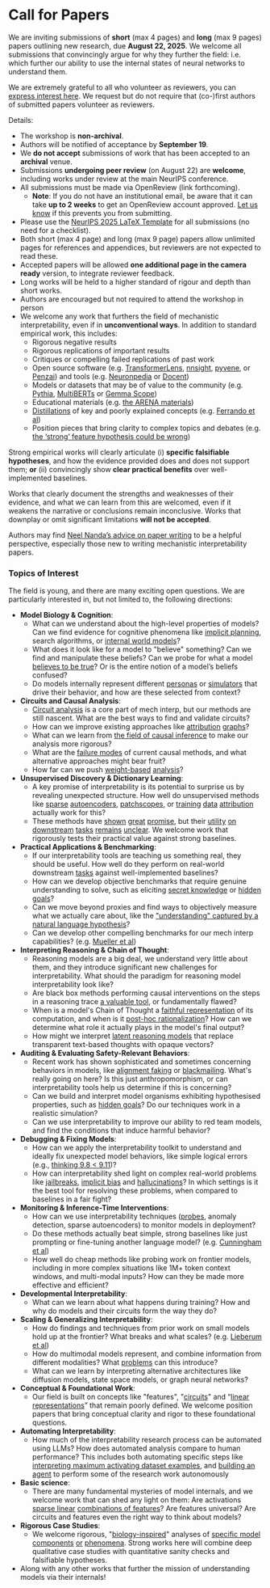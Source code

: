 # Call for Papers
We are inviting submissions of **short** (max 4 pages) and **long** (max 9 pages) papers outlining new research, due **August 22, 2025**. We welcome all submissions that convincingly argue for why they further the field: i.e. which further our ability to use the internal states of neural networks to understand them. 

We are extremely grateful to all who volunteer as reviewers, you can [express interest here](https://www.google.com/url?q=https://docs.google.com/forms/d/e/1FAIpQLSdiw1SJllzoTz_nqzDTzTOGb9DV3W_truQyh-WvYj_QGIi7Mg/viewform?usp%3Ddialog&sa=D&source=editors&ust=1753474023611688&usg=AOvVaw0yBiVUcjWg4nP2ghv3ZBiC). We request but do not require that (co-)first authors of submitted papers volunteer as reviewers. 

Details: 
* The workshop is **non-archival**.
* Authors will be notified of acceptance by **September 19**.
* We **do not accept** submissions of work that has been accepted to an **archival** venue.
* Submissions **undergoing peer review** (on August 22) are **welcome**, including works under review at the main NeurIPS conference.
* All submissions must be made via OpenReview (link forthcoming).
  * **Note**: If you do not have an institutional email, be aware that it can take **up to 2 weeks** to get an OpenReview account approved. [Let us know](mailto:neurips2025@mechinterpworkshop.com) if this prevents you from submitting.
* Please use the [NeurIPS 2025 LaTeX Template](https://www.google.com/url?q=https://media.neurips.cc/Conferences/NeurIPS2025/Styles.zip&sa=D&source=editors&ust=1753474023613878&usg=AOvVaw06DAP1PvBOq5jEKZ7H018-) for all submissions (no need for a checklist).
* Both short (max 4 page) and long (max 9 page) papers allow unlimited pages for references and appendices, but reviewers are not expected to read these.
* Accepted papers will be allowed **one additional page in the camera ready** version, to integrate reviewer feedback.
* Long works will be held to a higher standard of rigour and depth than short works.
* Authors are encouraged but not required to attend the workshop in person
* We welcome any work that furthers the field of mechanistic interpretability, even if in **unconventional ways**. In addition to standard empirical work, this includes:
  * Rigorous negative results
  * Rigorous replications of important results
  * Critiques or compelling failed replications of past work
  * Open source software (e.g. [TransformerLens](https://www.google.com/url?q=https://github.com/neelnanda-io/TransformerLens&sa=D&source=editors&ust=1753474023615797&usg=AOvVaw3pDkRsFZMw-sK2ZCSoxw-Y), [nnsight](https://www.google.com/url?q=https://github.com/ndif-team/nnsight&sa=D&source=editors&ust=1753474023615909&usg=AOvVaw3vX0uFBwPSAXbaipnk-7qD), [pyvene](https://www.google.com/url?q=https://github.com/stanfordnlp/pyvene/tree/main/pyvene/models/mlp&sa=D&source=editors&ust=1753474023616039&usg=AOvVaw2CbPgI_TIbfFwV6ZfHW6rI), or [Penzai](https://www.google.com/url?q=https://github.com/google-deepmind/penzai&sa=D&source=editors&ust=1753474023616167&usg=AOvVaw2L7zVVHCsp9o4KuPGMPkN9)) and tools (e.g. [Neuronpedia](https://www.google.com/url?q=http://neuronpedia.org&sa=D&source=editors&ust=1753474023616287&usg=AOvVaw3LcbrOfvj7ihUuzX7vZaTC) or [Docent](https://www.google.com/url?q=https://transluce.org/introducing-docent&sa=D&source=editors&ust=1753474023616430&usg=AOvVaw2noIG9981CfYZtfbvXBqzi))
  * Models or datasets that may be of value to the community (e.g. [Pythia](https://www.google.com/url?q=https://arxiv.org/abs/2304.01373&sa=D&source=editors&ust=1753474023616758&usg=AOvVaw2RwRNpdHPOFi3j_OmrbglM), [MultiBERTs](https://www.google.com/url?q=https://arxiv.org/abs/2106.16163&sa=D&source=editors&ust=1753474023616894&usg=AOvVaw29WuhmPHMGITNgUFC2sjvH) or [Gemma Scope](https://www.google.com/url?q=https://arxiv.org/abs/2408.05147&sa=D&source=editors&ust=1753474023617030&usg=AOvVaw3FUlwguSQ44a9KxXX6Bnji))
  * Educational materials (e.g. [the ARENA materials](https://www.google.com/url?q=https://arena3-chapter1-transformer-interp.streamlit.app/&sa=D&source=editors&ust=1753474023617326&usg=AOvVaw35AXrfPDewsNxJD7x_jdaS))
  * [Distillations](https://www.google.com/url?q=https://distill.pub/2017/research-debt/&sa=D&source=editors&ust=1753474023617520&usg=AOvVaw2TZq4ZsxlfZn4qhpSDSsDK) of key and poorly explained concepts (e.g. [Ferrando et al](https://www.google.com/url?q=https://arxiv.org/abs/2405.00208&sa=D&source=editors&ust=1753474023617769&usg=AOvVaw14XRa44KNlK9BAcs2iaunu))
  * Position pieces that bring clarity to complex topics and debates (e.g. [the ‘strong’ feature hypothesis could be wrong](https://www.google.com/url?q=https://www.alignmentforum.org/posts/tojtPCCRpKLSHBdpn/the-strong-feature-hypothesis-could-be-wrong&sa=D&source=editors&ust=1753474023618150&usg=AOvVaw0FM07oPKPuXAQpqJ0YmodN))

Strong empirical works will clearly articulate (i) **specific falsifiable hypotheses**, and how the evidence provided does and does not support them; **or** (ii) convincingly show **clear practical benefits** over well-implemented baselines. 

Works that clearly document the strengths and weaknesses of their evidence, and what we can learn from this are welcomed, even if it weakens the narrative or conclusions remain inconclusive. Works that downplay or omit significant limitations **will not be accepted**. 

Authors may find [Neel Nanda’s advice on paper writing](https://www.google.com/url?q=https://www.alignmentforum.org/posts/eJGptPbbFPZGLpjsp/highly-opinionated-advice-on-how-to-write-ml-papers&sa=D&source=editors&ust=1753474023620969&usg=AOvVaw3EPJQp9u8nO1h3mhLefmT9) to be a helpful perspective, especially those new to writing mechanistic interpretability papers. 
### Topics of Interest
The field is young, and there are many exciting open questions. We are particularly interested in, but not limited to, the following directions: 
* **Model Biology & Cognition**:
  * What can we understand about the high-level properties of models? Can we find evidence for cognitive phenomena like [implicit planning](https://www.google.com/url?q=https://transformer-circuits.pub/2025/attribution-graphs/biology.html%23dives-poems&sa=D&source=editors&ust=1753474023627264&usg=AOvVaw3_TURmh2xP7X0iHqT3gx0x), search algorithms, or [internal world models](https://www.google.com/url?q=https://arxiv.org/abs/2210.13382&sa=D&source=editors&ust=1753474023627868&usg=AOvVaw344tKfwX_PLRu1MA9KYs_B)?
  * What does it look like for a model to "believe" something? Can we find and manipulate these beliefs? Can we probe for what a model [believes to be true](https://www.google.com/url?q=https://arxiv.org/abs/2310.06824&sa=D&source=editors&ust=1753474023628774&usg=AOvVaw3YqUoANrhg74opBOHMNNGw)? Or is the entire notion of a model’s beliefs confused?
  * Do models internally represent different [personas](https://www.google.com/url?q=https://arxiv.org/abs/2406.12094&sa=D&source=editors&ust=1753474023629672&usg=AOvVaw2nBwe1UrmdSsiu7pDQ2x-k) or [simulators](https://www.google.com/url?q=https://www.nature.com/articles/s41586-023-06647-8&sa=D&source=editors&ust=1753474023629965&usg=AOvVaw3qjEJydJPHg7SU1INy7fdq) that drive their behavior, and how are these selected from context?
* **Circuits and Causal Analysis**:
  * [Circuit analysis](https://www.google.com/url?q=https://distill.pub/2020/circuits/zoom-in/&sa=D&source=editors&ust=1753474023630894&usg=AOvVaw21ZaiqvEUOLZYW7l10MOg3) is a core part of mech interp, but our methods are still nascent. What are the best ways to find and validate circuits?
  * How can we improve existing approaches like [attribution](https://www.google.com/url?q=https://arxiv.org/abs/2406.11944&sa=D&source=editors&ust=1753474023632128&usg=AOvVaw3s3n4Gqbe7pidOeSz36mZ1) [graphs](https://www.google.com/url?q=https://transformer-circuits.pub/2025/attribution-graphs/methods.html&sa=D&source=editors&ust=1753474023632454&usg=AOvVaw3A6cB6PSjbZLHlpfyWZ_Eq)?
  * What can we learn from [the field of causal inference](https://www.google.com/url?q=https://arxiv.org/abs/2407.04690&sa=D&source=editors&ust=1753474023633305&usg=AOvVaw1N2YZ3KDhJMj7RDpdiAoMR) to make our analysis more rigorous?
  * What are the [failure modes](https://www.google.com/url?q=https://arxiv.org/abs/2307.15771&sa=D&source=editors&ust=1753474023634191&usg=AOvVaw2PGGoG7F7hqcT4ao6H8PnJ) of current causal methods, and what alternative approaches might bear fruit?
  * How far can we push [weight-based](https://www.google.com/url?q=https://arxiv.org/abs/2301.05217&sa=D&source=editors&ust=1753474023635497&usg=AOvVaw3H9Njh9FlnrNqo-i2FwxhF) [analysis](https://www.google.com/url?q=https://arxiv.org/abs/2410.08417&sa=D&source=editors&ust=1753474023636091&usg=AOvVaw0kmFTNcXg4Ko50xnQBWDck)?
* **Unsupervised Discovery & Dictionary Learning**:
  * A key promise of interpretability is its potential to surprise us by revealing unexpected structure. How well do unsupervised methods like [sparse](https://www.google.com/url?q=https://arxiv.org/abs/2103.15949&sa=D&source=editors&ust=1753474023637448&usg=AOvVaw2LCHWwwotanjOyzuDEvzUs) [autoencoders](https://www.google.com/url?q=https://transformer-circuits.pub/2023/monosemantic-features&sa=D&source=editors&ust=1753474023637809&usg=AOvVaw0N6eKG3Ozd51ExKwg17TuB), [patch](https://www.google.com/url?q=https://arxiv.org/abs/2401.06102&sa=D&source=editors&ust=1753474023638045&usg=AOvVaw11e89pn9y_w_-ZgRCRs4Mf)[scopes](https://www.google.com/url?q=https://arxiv.org/abs/2403.10949v2&sa=D&source=editors&ust=1753474023638256&usg=AOvVaw3Ka67L8UKmkkjQfrG02PMD), or [training](https://www.google.com/url?q=https://proceedings.mlr.press/v70/koh17a?ref%3Dhttps://githubhelp.com&sa=D&source=editors&ust=1753474023638525&usg=AOvVaw2xvWvHtvWKzIzOX8LpJbE5) [data](https://www.google.com/url?q=https://arxiv.org/abs/2308.03296&sa=D&source=editors&ust=1753474023638891&usg=AOvVaw3MgOEcY4G6BlBrrFadCc14) [attribution](https://www.google.com/url?q=https://arxiv.org/abs/2205.11482&sa=D&source=editors&ust=1753474023639184&usg=AOvVaw2ex7FAMYLkyCpeH9KGnzl6) actually work for this?
  * These methods have [shown](https://www.google.com/url?q=https://transformer-circuits.pub/2024/scaling-monosemanticity/index.html&sa=D&source=editors&ust=1753474023639696&usg=AOvVaw0fRXgM2GMfAI6p_VhJKJjt) [great](https://www.google.com/url?q=https://transformer-circuits.pub/2025/attribution-graphs/biology.html&sa=D&source=editors&ust=1753474023639935&usg=AOvVaw1qG210MVvfr8yGx7gcAdtt) [promise](https://www.google.com/url?q=https://arxiv.org/abs/2503.10965&sa=D&source=editors&ust=1753474023640098&usg=AOvVaw30SeiYazT-vOvH8qsWwe2g), but their [utility](https://www.google.com/url?q=https://arxiv.org/abs/2502.16681&sa=D&source=editors&ust=1753474023640289&usg=AOvVaw1t-RMCX7hHNYq_0RFBxBxH) [on](https://www.google.com/url?q=https://www.tilderesearch.com/blog/sieve&sa=D&source=editors&ust=1753474023640469&usg=AOvVaw1k8urwZQl7J928nGGzg7NF) [downstream](https://www.google.com/url?q=https://arxiv.org/abs/2501.17148&sa=D&source=editors&ust=1753474023640588&usg=AOvVaw3KAxOnTsFex37wredFiyeS) [tasks](https://www.google.com/url?q=https://transformer-circuits.pub/2024/features-as-classifiers/index.html&sa=D&source=editors&ust=1753474023640745&usg=AOvVaw3t3JjwMBX61BStyk_BpeLj) [remains](https://www.google.com/url?q=https://arxiv.org/abs/2502.04382&sa=D&source=editors&ust=1753474023640873&usg=AOvVaw0jwxIBJloxvmh7qLXcV4N3) [unclear](https://www.google.com/url?q=https://www.alignmentforum.org/posts/4uXCAJNuPKtKBsi28/negative-results-for-saes-on-downstream-tasks&sa=D&source=editors&ust=1753474023641069&usg=AOvVaw2rizqO__H1hH30BVq0K3e0). We welcome work that rigorously tests their practical value against strong baselines.
* **Practical Applications & Benchmarking**:
  * If our interpretability tools are teaching us something real, they should be useful. How well do they perform on real-world downstream [tasks](https://www.google.com/url?q=https://www.lesswrong.com/posts/wGRnzCFcowRCrpX4Y/downstream-applications-as-validation-of-interpretability&sa=D&source=editors&ust=1753474023642008&usg=AOvVaw3k9KglWQd7yuYd83-_WZq9) against well-implemented baselines?
  * How can we develop objective benchmarks that require genuine understanding to solve, such as eliciting [secret knowledge](https://www.google.com/url?q=https://arxiv.org/abs/2505.14352&sa=D&source=editors&ust=1753474023642622&usg=AOvVaw1zgv7NSMv2KEcf7Qh4YyTB) or [hidden goals](https://www.google.com/url?q=https://arxiv.org/abs/2503.10965&sa=D&source=editors&ust=1753474023642856&usg=AOvVaw2zSivd5tgxfCiTEGvzOhP6)?
  * Can we move beyond proxies and find ways to objectively measure what we actually care about, like the ["understanding" captured by a natural language hypothesis](https://www.google.com/url?q=https://arxiv.org/abs/2502.04382&sa=D&source=editors&ust=1753474023643495&usg=AOvVaw1Hjk5ZAbLqt4Rj2wU9wHWR)?
  * Can we develop other compelling benchmarks for our mech interp capabilities? (e.g. [Mueller et al](https://www.google.com/url?q=https://arxiv.org/abs/2504.13151&sa=D&source=editors&ust=1753474023643903&usg=AOvVaw3g6TFmYMDuLnGc0Cndu_xy))
* **Interpreting Reasoning & Chain of Thought**:
  * Reasoning models are a big deal, we understand very little about them, and they introduce significant new challenges for interpretability. What should the paradigm for reasoning model interpretability look like?
  * Are black box methods performing causal interventions on the steps in a reasoning trace [a valuable tool](https://www.google.com/url?q=https://arxiv.org/abs/2506.19143&sa=D&source=editors&ust=1753474023644846&usg=AOvVaw2pzsB7GEit4AydCrii4BDl), or fundamentally flawed?
  * When is a model's Chain of Thought a [faithful representation](https://www.google.com/url?q=https://arxiv.org/abs/2305.04388&sa=D&source=editors&ust=1753474023645128&usg=AOvVaw2US5rHKSBETHvU31yWp7Za) of its computation, and when is it [post-hoc rationalization](https://www.google.com/url?q=https://arxiv.org/abs/2503.08679&sa=D&source=editors&ust=1753474023645335&usg=AOvVaw12O8JAnlddONTILBqk-Z3m)? How can we determine what role it actually plays in the model's final output?
  * How might we interpret [latent reasoning models](https://www.google.com/url?q=https://arxiv.org/abs/2412.06769&sa=D&source=editors&ust=1753474023645677&usg=AOvVaw1ac_RsS59sgsfsVxgmVV0g) that replace transparent text-based thoughts with opaque vectors?
* **Auditing & Evaluating Safety-Relevant Behaviors**:
  * Recent work has shown sophisticated and sometimes concerning behaviors in models, like [alignment faking](https://www.google.com/url?q=https://arxiv.org/abs/2412.14093&sa=D&source=editors&ust=1753474023646244&usg=AOvVaw39e2J2-zFGUcVJDuNfaIdb) or [blackmailing](https://www.google.com/url?q=https://www.anthropic.com/research/agentic-misalignment&sa=D&source=editors&ust=1753474023646376&usg=AOvVaw3AXHUM0uLDnXPlLaZ9bmRx). What's really going on here? Is this just anthropomorphism, or can interpretability tools help us determine if this is concerning?
  * Can we build and interpret model organisms exhibiting hypothesised properties, such as [hidden goals](https://www.google.com/url?q=https://arxiv.org/abs/2503.10965&sa=D&source=editors&ust=1753474023646938&usg=AOvVaw0QOd836aUls9GIvMJIUHyt)? Do our techniques work in a realistic simulation?
  * Can we use interpretability to improve our ability to red team models, and find the conditions that induce harmful behavior?
* **Debugging & Fixing Models**:
  * How can we apply the interpretability toolkit to understand and ideally fix unexpected model behaviors, like simple logical errors (e.g., [thinking 9.8 < 9.11](https://www.google.com/url?q=https://transluce.org/observability-interface&sa=D&source=editors&ust=1753474023647990&usg=AOvVaw04zs1aeG-OS0qsuEJcbTY3))?
  * How can interpretability shed light on complex real-world problems like [jailbreaks](https://www.google.com/url?q=https://transformer-circuits.pub/2025/attribution-graphs/biology.html%23dives-jailbreak&sa=D&source=editors&ust=1753474023648408&usg=AOvVaw0OYT8sNHzdXyXi-JtHVOMs), [implicit bias](https://www.google.com/url?q=https://arxiv.org/abs/2506.10922&sa=D&source=editors&ust=1753474023648590&usg=AOvVaw3LPKE0kYDUIO_9LUIcF1mW) and [hallucinations](https://www.google.com/url?q=https://arxiv.org/abs/2411.14257&sa=D&source=editors&ust=1753474023648706&usg=AOvVaw1oU9QZ04j3rLk6Ry-voehR)? In which settings is it the best tool for resolving these problems, when compared to baselines in a fair fight?
* **Monitoring & Inference-Time Interventions**:
  * How can we use interpretability techniques ([probes](https://www.google.com/url?q=https://arxiv.org/abs/2102.12452&sa=D&source=editors&ust=1753474023649252&usg=AOvVaw3MxoEJrVTtoU7BpvB-Ft-W), anomaly detection, sparse autoencoders) to monitor models in deployment?
  * Do these methods actually beat simple, strong baselines like just prompting or fine-tuning another language model? (e.g. [Cunningham et al](https://www.google.com/url?q=https://alignment.anthropic.com/2025/cheap-monitors/&sa=D&source=editors&ust=1753474023649697&usg=AOvVaw33bXKf-1LLHtSOhUuXbNaH))
  * How well do cheap methods like probing work on frontier models, including in more complex situations like 1M+ token context windows, and multi-modal inputs? How can they be made more effective and efficient?
* **Developmental Interpretability**:
  * What can we learn about what happens during training? How and why do models and their circuits form the way they do?
* **Scaling & Generalizing Interpretability**:
  * How do findings and techniques from prior work on small models hold up at the frontier? What breaks and what scales? (e.g. [Lieberum et al](https://www.google.com/url?q=https://arxiv.org/abs/2307.09458&sa=D&source=editors&ust=1753474023651079&usg=AOvVaw2xIEwLu8XdC_8AYuFcqT0J))
  * How do multimodal models represent, and combine information from different modalities? What [problems](https://www.google.com/url?q=https://openreview.net/pdf?id%3DVUhRdZp8ke&sa=D&source=editors&ust=1753474023651372&usg=AOvVaw345xN_lCLPOiTCwm6jMz1l) can this introduce?
  * What can we learn by interpreting alternative architectures like diffusion models, state space models, or graph neural networks?
* **Conceptual & Foundational Work**:
  * Our field is built on concepts like "features", "[circuits](https://www.google.com/url?q=https://distill.pub/2020/circuits/zoom-in/&sa=D&source=editors&ust=1753474023652030&usg=AOvVaw26BRz-gVvU7qsSWMWvtvEW)" and “[linear representations](https://www.google.com/url?q=https://transformer-circuits.pub/2024/july-update/index.html%23linear-representations&sa=D&source=editors&ust=1753474023652225&usg=AOvVaw3gNhJBNaK1oeJv11-15kLh)” that remain poorly defined. We welcome position papers that bring conceptual clarity and rigor to these foundational questions.
* **Automating Interpretability**:
  * How much of the interpretability research process can be automated using LLMs? How does automated analysis compare to human performance? This includes both automating specific steps like [interpreting maximum activating dataset examples](https://www.google.com/url?q=https://openaipublic.blob.core.windows.net/neuron-explainer/paper/index.html&sa=D&source=editors&ust=1753474023653017&usg=AOvVaw2GbCswT-u6ECk9qk6Yb6ol), and [building an agent](https://www.google.com/url?q=https://arxiv.org/abs/2404.14394&sa=D&source=editors&ust=1753474023653148&usg=AOvVaw0Q7lF9x13xdh-XyL6nk7Y1) to perform some of the research work autonomously
* **Basic science**:
  * There are many fundamental mysteries of model internals, and we welcome work that can shed any light on them: Are activations [sparse linear](https://www.google.com/url?q=https://arxiv.org/abs/1601.03764&sa=D&source=editors&ust=1753474023653667&usg=AOvVaw3RlwHcaGp7WXG76NCC97k2) [combinations of features](https://www.google.com/url?q=https://transformer-circuits.pub/2022/toy_model/index.html&sa=D&source=editors&ust=1753474023653804&usg=AOvVaw2tjlFbk94Z4Da_IdaI8ukI)? Are features universal? Are circuits and features even the right way to think about models?
* **Rigorous Case Studies**:
  * We welcome rigorous, "[biology-inspired](https://www.google.com/url?q=https://distill.pub/2020/circuits/curve-circuits/&sa=D&source=editors&ust=1753474023654421&usg=AOvVaw07EFXs0LgQ9jp1DtrYGySO)" analyses of [specific model](https://www.google.com/url?q=https://arxiv.org/abs/2310.04625&sa=D&source=editors&ust=1753474023654550&usg=AOvVaw3lWGb24ssNYB2UXxAKoxQx) [components](https://www.google.com/url?q=https://transformer-circuits.pub/2024/scaling-monosemanticity/index.html&sa=D&source=editors&ust=1753474023654699&usg=AOvVaw0x6N19J7SjCaBY5Kc6oqZI) [or](https://www.google.com/url?q=https://arxiv.org/abs/2305.01610&sa=D&source=editors&ust=1753474023654788&usg=AOvVaw26aKJ4yC7wx_Lbi7wHD6yV) [phenomena](https://www.google.com/url?q=https://arxiv.org/abs/2306.09346&sa=D&source=editors&ust=1753474023654885&usg=AOvVaw1kHgsPNN9gh1lW3ENjvQ4i). Strong works here will combine deep qualitative case studies with quantitative sanity checks and falsifiable hypotheses.
* Along with any other works that further the mission of understanding models via their internals!